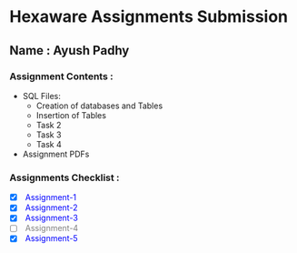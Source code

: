 # Hexaware Assignments Submission

## Name : Ayush Padhy

### Assignment Contents :
- SQL Files:
  - Creation of databases and Tables
  - Insertion of Tables
  - Task 2
  - Task 3
  - Task 4
- Assignment PDFs

### Assignments Checklist :
- [x] <span style="color:blue;"> Assignment-1</span>
- [x] <span style="color:blue;"> Assignment-2</span>
- [x] <span style="color:blue;"> Assignment-3</span>
- [ ] <span style="color:gray;"> Assignment-4</span>
- [x] <span style="color:blue;"> Assignment-5</span>
